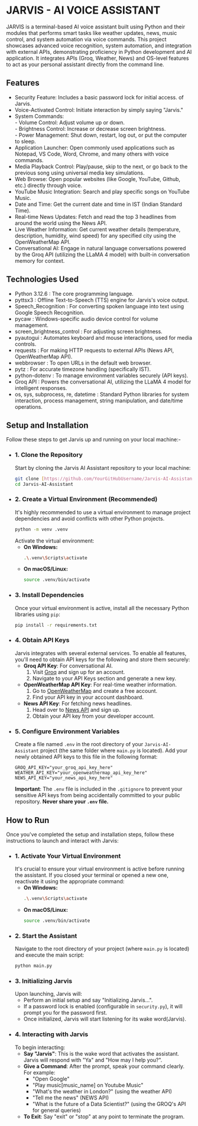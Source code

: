 # JARVIS - AI VOICE ASSISTANT
JARVIS is a terminal-based AI voice assistant built using Python and their modules that performs smart tasks like weather updates, news, music control, and system automation via voice commands.
This project showcases advanced voice recognition, system automation, and integration with external APIs, demonstrating proficiency in Python development and AI application.
It integrates APIs (Groq, Weather, News) and OS-level features to act as your personal assistant directly from the command line.

## Features
- Security Feature: Includes a basic password lock for initial access. of Jarvis.
- Voice-Activated Control: Initiate interaction by simply saying "Jarvis."
- System Commands:               
            - Volume Control: Adjust volume up or down.            
            - Brightness Control: Increase or decrease screen brightness.          
            - Power Management: Shut down, restart, log out, or put the computer to sleep.       
- Application Launcher: Open commonly used applications such as Notepad, VS Code, Word, Chrome, and many others with voice commands.
- Media Playback Control: Play/pause, skip to the next, or go back to the previous song using universal media key simulations. 
- Web Browse: Open popular websites (like Google, YouTube, Github, etc.) directly through voice. 
- YouTube Music Integration: Search and play specific songs on YouTube Music. 
- Date and Time: Get the current date and time in IST (Indian Standard Time). 
- Real-time News Updates: Fetch and read the top 3 headlines from around the world using the News API. 
- Live Weather Information: Get current weather details (temperature, description, humidity, wind speed) for any specified city using the OpenWeatherMap API. 
- Conversational AI: Engage in natural language conversations powered by the Groq API (utilizing the LLaMA 4 model) with built-in conversation memory for context.

## Technologies Used
- Python 3.12.6 : The core programming language.                                                
- pyttsx3 : Offline Text-to-Speech (TTS) engine for Jarvis's voice output.                                    
- Speech_Recognition : For converting spoken language into text using Google Speech Recognition.                                    
- pycaw : Windows-specific audio device control for volume management.                         
- screen_brightness_control : For adjusting screen brightness.                         
- pyautogui : Automates keyboard and mouse interactions, used for media controls.                         
- requests : For making HTTP requests to external APIs (News API, OpenWeatherMap API).                                     
- webbrowser : To open URLs in the default web browser.                                     
- pytz : For accurate timezone handling (specifically IST).                                     
- python-dotenv : To manage environment variables securely (API keys).                                     
- Groq API : Powers the conversational AI, utilizing the LLaMA 4 model for intelligent responses.                                    
- os, sys, subprocess, re, datetime : Standard Python libraries for system interaction, process management, string manipulation, and date/time operations.                                     

## Setup and Installation
Follow these steps to get Jarvis up and running on your local machine:-                
* ### 1. Clone the Repository                                    
    Start by cloning the Jarvis AI Assistant repository to your local machine:                                    
    ```bash                                                
    git clone [https://github.com/YourGitHubUsername/Jarvis-AI-Assistant.git](https://github.com/YourGitHubUsername/Jarvis-AI-Assistant.git)
    cd Jarvis-AI-Assistant
    ```
* ### 2. Create a Virtual Environment (Recommended)
    It's highly recommended to use a virtual environment to manage project dependencies and avoid conflicts with other Python projects.                        
    ```bash
    python -m venv .venv
    ```
    Activate the virtual environment:
    * **On Windows:**
        ```bash
        .\.venv\Scripts\activate
        ```
    * **On macOS/Linux:**
        ```bash
        source .venv/bin/activate
        ```
* ### 3. Install Dependencies
    Once your virtual environment is active, install all the necessary Python libraries using `pip`:
    ```bash
    pip install -r requirements.txt
    ```
* ### 4. Obtain API Keys
    Jarvis integrates with several external services. To enable all features, you'll need to obtain API keys for the following and store them securely:
    * **Groq API Key**: For conversational AI.
        1.  Visit [Groq](https://groq.com/) and sign up for an account.
        2.  Navigate to your API Keys section and generate a new key.
    * **OpenWeatherMap API Key**: For real-time weather information.
        1.  Go to [OpenWeatherMap](https://openweathermap.com/api) and create a free account.
        2.  Find your API key in your account dashboard.
    * **News API Key**: For fetching news headlines.
        1.  Head over to [News API](https://newsapi.org/) and sign up.
        2.  Obtain your API key from your developer account.
* ### 5. Configure Environment Variables
    Create a file named `.env` in the root directory of your `Jarvis-AI-Assistant` project (the same folder where `main.py` is located). Add your newly obtained API keys to this file in the following format:
    ```dotenv
    GROQ_API_KEY="your_groq_api_key_here"
    WEATHER_API_KEY="your_openweathermap_api_key_here"
    NEWS_API_KEY="your_news_api_key_here"
    ```
    **Important**: The `.env` file is included in the `.gitignore` to prevent your sensitive API keys from being accidentally committed to your public repository. **Never share your `.env` file.**

## How to Run
Once you've completed the setup and installation steps, follow these instructions to launch and interact with Jarvis:
* ### 1. Activate Your Virtual Environment
    It's crucial to ensure your virtual environment is active before running the assistant. If you closed your terminal or opened a new one, reactivate it using the appropriate command:
    * **On Windows:**
        ```bash
        .\.venv\Scripts\activate
        ```
    * **On macOS/Linux:**
        ```bash
        source .venv/bin/activate
        ```
* ### 2. Start the Assistant
    Navigate to the root directory of your project (where `main.py` is located) and execute the main script:
    ```bash
    python main.py
    ```
* ### 3. Initializing Jarvis
    Upon launching, Jarvis will:
    * Perform an initial setup and say "Initializing Jarvis...".
    * If a password lock is enabled (configurable in `security.py`), it will prompt you for the password first.
    * Once initialized, Jarvis will start listening for its wake word(Jarvis).
* ### 4. Interacting with Jarvis
    To begin interacting:
    * **Say "Jarvis"**: This is the wake word that activates the assistant. Jarvis will respond with "Ya" and "How may I help you?".
    * **Give a Command**: After the prompt, speak your command clearly. For example:
        * "Open Google"
        * "Play music[music_name] on Youtube Music"
        * "What's the weather in London?" (using the weather API)
        * "Tell me the news" (NEWS API)
        * "What is the future of a Data Scientist?" (using the GROQ's API for general queries)
    * **To Exit**: Say "exit" or "stop" at any point to terminate the program.













